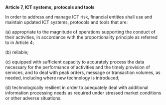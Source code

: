 **Article 7, ICT systems, protocols and tools**

  


In order to address and manage ICT risk, financial entities shall use and maintain updated ICT systems, protocols and tools that are:

  


(a) appropriate to the magnitude of operations supporting the conduct of their activities, in accordance with the proportionality principle as referred to in Article 4;

  


(b) reliable;

  


(c) equipped with sufficient capacity to accurately process the data necessary for the performance of activities and the timely provision of services, and to deal with peak orders, message or transaction volumes, as needed, including where new technology is introduced;

  


(d) technologically resilient in order to adequately deal with additional information processing needs as required under stressed market conditions or other adverse situations.